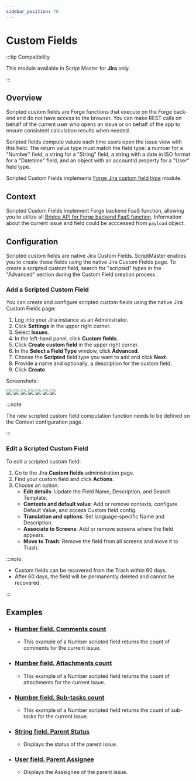 ```yaml
---
sidebar_position: 70
---
```


# Custom Fields

:::tip Compatibility

This module available in Script Master for **Jira** only.

:::


## Overview 

Scripted custom fields are Forge functions that execute on the Forge back-end and do not have access to the browser. You can make REST calls on behalf of the current user who opens an issue or on behalf of the app to ensure consistent calculation results when needed.

Scripted fields compute values each time users open the issue view with this field. The return value type must match the field type: a number for a "Number" field, a string for a "String" field, a string with a date in ISO format for a "Datetime" field, and an object with an accountId property for a "User" field type.

Scripted Custom Fields implements [Forge Jira custom field type](https://developer.atlassian.com/platform/forge/manifest-reference/modules/jira-custom-field-type/) module. 


## Context

Scripted Custom Fields implement Forge backend FaaS function, allowing you to utilize all [Bridge API for Forge backend FaaS function](../forge-bridge-back.md). Information about the current issue and field could be acccessed from `payload` object.


## Configuration

Scripted custom fields are native Jira Custom Fields. ScriptMaster enables you to create these fields using the native Jira Custom Fields page. To create a scripted custom field, search for "scripted" types in the "Advanced" section during the Custom Field creation process. 

### Add a Scripted Custom Field

You can create and configure scripted custom fields using the native Jira Custom Fields page:

1. Log into your Jira instance as an Administrator.
2. Click **Settings** in the upper right corner.
3. Select **Issues**.
4. In the left-hand panel, click **Custom fields**.
5. Click **Create custom field** in the upper right corner.
6. In the **Select a Field Type** window, click **Advanced**.
7. Choose the **Scripted** field type you want to add and click **Next**.
8. Provide a name and optionally, a description for the custom field.
9.  Click **Create**.

Screenshots:

![](./img/create-scripted-field-types.png)
![](./img/create-scripted-field-name.png)
![](./img/create-scripted-field-screens.png)
![](./img/create-scripted-field-go-to-context.png)
![](./img/create-scripted-field-go-to-config.png)
![](./img/create-scripted-field-edit-script.png)
![](./img/create-scripted-field-issue-view.png)

:::note

The new scripted custom field computation function needs to be defined on the Context configuration page.

:::

### Edit a Scripted Custom Field

To edit a scripted custom field:

1. Go to the Jira **Custom fields** administration page.
2. Find your custom field and click **Actions**.
3. Choose an option:
   - **Edit details**: Update the Field Name, Description, and Search Template.
   - **Contexts and default value**: Add or remove contexts, configure Default Value, and access Custom field config.
   - **Translation and options**: Set language-specific Name and Description.
   - **Associate to Screens**: Add or remove screens where the field appears.
   - **Move to Trash**: Remove the field from all screens and move it to Trash.

:::note

- Custom fields can be recovered from the Trash within 60 days.
- After 60 days, the field will be permanently deleted and cannot be recovered.

:::


## Examples

- ### [Number field. Comments count](./example-comments-count.md)
  - This example of a Number scripted field returns the count of comments for the current issue. 
- ### [Number field. Attachments count](example-attachments-count.md)
  - This example of a Number scripted field returns the count of attachments for the current issue. 
- ### [Number field. Sub-tasks count](example-sub-tasks-count.md)
  - This example of a Number scripted field returns the count of sub-tasks for the current issue. 
- ### [String field. Parent Status](./example-parent-status.md)
  -  Displays the status of the parent issue.
- ### [User field. Parent Assignee](./example-parent-assignee.md)
  - Displays the Asssignee of the parent issue.

